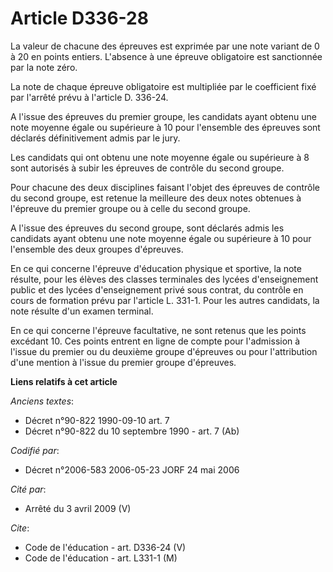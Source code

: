 # Article D336-28

La valeur de chacune des épreuves est exprimée par une note variant de 0 à 20 en points entiers. L'absence à une épreuve
obligatoire est sanctionnée par la note zéro.

La note de chaque épreuve obligatoire est multipliée par le coefficient fixé par l'arrêté prévu à l'article D. 336-24.

A l'issue des épreuves du premier groupe, les candidats ayant obtenu une note moyenne égale ou supérieure à 10 pour
l'ensemble des épreuves sont déclarés définitivement admis par le jury.

Les candidats qui ont obtenu une note moyenne égale ou supérieure à 8 sont autorisés à subir les épreuves de contrôle du
second groupe.

Pour chacune des deux disciplines faisant l'objet des épreuves de contrôle du second groupe, est retenue la meilleure des
deux notes obtenues à l'épreuve du premier groupe ou à celle du second groupe.

A l'issue des épreuves du second groupe, sont déclarés admis les candidats ayant obtenu une note moyenne égale ou supérieure
à 10 pour l'ensemble des deux groupes d'épreuves.

En ce qui concerne l'épreuve d'éducation physique et sportive, la note résulte, pour les élèves des classes terminales des
lycées d'enseignement public et des lycées d'enseignement privé sous contrat, du contrôle en cours de formation prévu par
l'article L. 331-1. Pour les autres candidats, la note résulte d'un examen terminal.

En ce qui concerne l'épreuve facultative, ne sont retenus que les points excédant 10. Ces points entrent en ligne de compte
pour l'admission à l'issue du premier ou du deuxième groupe d'épreuves ou pour l'attribution d'une mention à l'issue du
premier groupe d'épreuves.

**Liens relatifs à cet article**

_Anciens textes_:

  - Décret n°90-822 1990-09-10 art. 7
  - Décret n°90-822 du 10 septembre 1990 - art. 7 (Ab)

_Codifié par_:

  - Décret n°2006-583 2006-05-23 JORF 24 mai 2006

_Cité par_:

  - Arrêté du 3 avril 2009 (V)

_Cite_:

  - Code de l'éducation - art. D336-24 (V)
  - Code de l'éducation - art. L331-1 (M)

